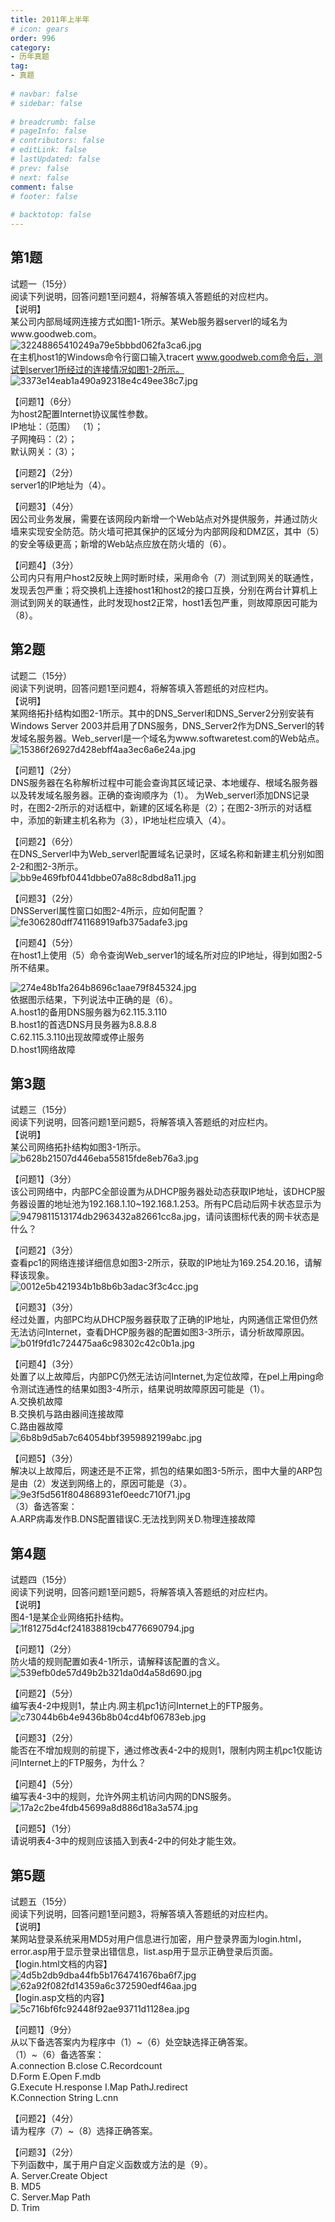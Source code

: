 ```yaml
---  
title: 2011年上半年  
# icon: gears  
order: 996  
category:  
- 历年真题  
tag:  
- 真题  
  
# navbar: false  
# sidebar: false  
  
# breadcrumb: false  
# pageInfo: false  
# contributors: false  
# editLink: false  
# lastUpdated: false  
# prev: false  
# next: false  
comment: false  
# footer: false  
  
# backtotop: false  
---  
```

## 第1题 ##

试题一（15分）  
阅读下列说明，回答问题1至问题4，将解答填入答题纸的对应栏内。  
【说明】  
某公司内部局域网连接方式如图1-1所示。某Web服务器serverl的域名为www.goodweb.com。  
![32248865410249a79e5bbbd062fa3ca6.jpg][]  
在主机host1的Windows命令行窗口输入tracert www.goodweb.com命令后，测试到server1所经过的连接情况如图1-2所示。  
![3373e14eab1a490a92318e4c49ee38c7.jpg][]  
  
【问题1】（6分）  
为host2配置Internet协议属性参数。  
IP地址：（范围） （1）；  
子网掩码：（2）；  
默认网关：（3）；  
  
【问题2】（2分）  
server1的IP地址为（4）。  
  
【问题3】（4分）  
因公司业务发展，需要在该网段内新增一个Web站点对外提供服务，并通过防火墙来实现安全防范。防火墙可把其保护的区域分为内部网段和DMZ区，其中（5）的安全等级更高；新增的Web站点应放在防火墙的（6）。  
  
【问题4】（3分）  
公司内只有用户host2反映上网时断时续，采用命令（7）测试到网关的联通性，发现丢包严重；将交换机上连接host1和host2的接口互换，分别在两台计算机上测试到网关的联通性，此时发现host2正常，host1丢包严重，则故障原因可能为（8）。  


## 第2题 ##

试题二（15分）  
阅读下列说明，回答问题1至问题4，将解答填入答题纸的对应栏内。  
【说明】  
某网络拓扑结构如图2-1所示。其中的DNS\_Serverl和DNS\_Server2分别安装有Windows Server 2003并启用了DNS服务，DNS\_Server2作为DNS\_Serverl的转发域名服务器。Web\_serverl是一个域名为www.softwaretest.com的Web站点。  
![15386f26927d428ebff4aa3ec6a6e24a.jpg][]  
  
【问题1】（2分）  
DNS服务器在名称解析过程中可能会查询其区域记录、本地缓存、根域名服务器以及转发域名服务器。正确的查询顺序为（1）。 为Web\_serverl添加DNS记录时，在图2-2所示的对话框中，新建的区域名称是（2）；在图2-3所示的对话框中，添加的新建主机名称为（3），IP地址栏应填入（4）。  
  
【问题2】（6分）  
在DNS\_Serverl中为Web\_serverl配置域名记录时，区域名称和新建主机分别如图2-2和图2-3所示。  
![bb9e469fbf0441dbbe07a88c8dbd8a11.jpg][]  
  
【问题3】（2分）  
DNSServerl属性窗口如图2-4所示，应如何配置？  
![fe306280dff741168919afb375adafe3.jpg][]  
  
【问题4】（5分）  
在host1上使用（5）命令查询Web\_server1的域名所对应的IP地址，得到如图2-5所不结果。  
  
![274e48b1fa264b8696c1aae79f845324.jpg][]  
依据图示结果，下列说法中正确的是（6）。  
A.host1的备用DNS服务器为62.115.3.110  
B.host1的首选DNS月艮务器为8.8.8.8  
C.62.115.3.110出现故障或停止服务  
D.host1网络故障  


## 第3题 ##

试题三（15分）  
阅读下列说明，回答问题1至问题5，将解答填入答题纸的对应栏内。  
【说明】  
某公司网络拓扑结构如图3-1所示。  
![b628b21507d446eba55815fde8eb76a3.jpg][]  
  
【问题1】（3分）  
该公司网络中，内部PC全部设置为从DHCP服务器处动态获取IP地址，该DHCP服务器设置的地址池为192.168.1.10~192.168.1.253。所有PC启动后网卡状态显示为![9479811513174db2963432a82661cc8a.jpg][]，请问该图标代表的网卡状态是什么？  
  
【问题2】（3分）  
查看pc1的网络连接详细信息如图3-2所示，获取的IP地址为169.254.20.16，请解释该现象。  
![0012e5b421934b1b8b6b3adac3f3c4cc.jpg][]  
  
【问题3】（3分）  
经过处置，内部PC均从DHCP服务器获取了正确的IP地址，内网通信正常但仍然无法访问Internet，查看DHCP服务器的配置如图3-3所示，请分析故障原因。  
![b01f9fd1c724475aa6c98302c42c0b1a.jpg][]  
  
【问题4】（3分）  
处置了以上故障后，内部PC仍然无法访问Internet,为定位故障，在pel上用ping命令测试连通性的结果如图3-4所示，结果说明故障原因可能是（1）。  
A.交换机故障    
B.交换机与路由器间连接故障  
C.路由器故障  
![6b8b9d5ab7c64054bbf3959892199abc.jpg][]  
  
【问题5】（3分）  
解决以上故障后，网速还是不正常，抓包的结果如图3-5所示，图中大量的ARP包是由（2）发送到网络上的，原因可能是（3）。  
![9e3f5d561f804868931ef0eedc710f71.jpg][]  
（3）备选答案：  
A.ARP病毒发作B.DNS配置错误C.无法找到网关D.物理连接故障  


## 第4题 ##

试题四（15分）  
阅读下列说明，回答问题1至问题5，将解答填入答题纸的对应栏内。  
【说明】  
图4-1是某企业网络拓扑结构。  
![1f81275d4cf241838819cb4776690794.jpg][]  
  
【问题1】（2分）  
防火墙的规则配置如表4-1所示，请解释该配置的含义。  
![539efb0de57d49b2b321da0d4a58d690.jpg][]  
  
【问题2】（5分）  
编写表4-2中规则1，禁止内.网主机pc1访问Internet上的FTP服务。  
![c73044b6b4e9436b8b04cd4bf06783eb.jpg][]  
  
【问题3】（2分）  
能否在不增加规则的前提下，通过修改表4-2中的规则1，限制内网主机pc1仅能访问Internet上的FTP服务，为什么？  
  
【问题4】（5分）  
编写表4-3中的规则，允许外网主机访问内网的DNS服务。  
![17a2c2be4fdb45699a8d886d18a3a574.jpg][]  
  
【问题5】（1分）  
请说明表4-3中的规则应该插入到表4-2中的何处才能生效。  


## 第5题 ##

试题五（15分）  
阅读下列说明，回答问题1至问题3，将解答填入答题纸的对应栏内。  
【说明】  
某网站登录系统采用MD5对用户信息进行加密，用户登录界面为login.html，error.asp用于显示登录出错信息，list.asp用于显示正确登录后页面。  
【login.html文档的内容】  
![4d5b2db9dba44fb5b1764741676ba6f7.jpg][]  
![62a92f082fd14359a6c372590edf46aa.jpg][]  
【login.asp文档的内容】  
![5c716bf6fc92448f92ae93711d1128ea.jpg][]  
  
【问题1】（9分）  
从以下备选答案内为程序中（1）~（6）处空缺选择正确答案。  
（1）~（6）备选答案：  
A.connection B.close C.Recordcount  
D.Form E.Open F.mdb  
G.Execute H.response I.Map PathJ.redirect  
K.Connection String L.cnn  
  
【问题2】（4分）  
请为程序（7）~（8）选择正确答案。  
  
  
【问题3】（2分）  
下列函数中，属于用户自定义函数或方法的是（9）。  
A. Server.Create Object  
B. MD5  
C. Server.Map Path  
D. Trim  



[32248865410249a79e5bbbd062fa3ca6.jpg]: https://www.xkxxkx.cn/file/exam/software/网络管理员/案例/第1题/32248865410249a79e5bbbd062fa3ca6.jpg
[3373e14eab1a490a92318e4c49ee38c7.jpg]: https://www.xkxxkx.cn/file/exam/software/网络管理员/案例/第1题/3373e14eab1a490a92318e4c49ee38c7.jpg
[15386f26927d428ebff4aa3ec6a6e24a.jpg]: https://www.xkxxkx.cn/file/exam/software/网络管理员/案例/第2题/15386f26927d428ebff4aa3ec6a6e24a.jpg
[bb9e469fbf0441dbbe07a88c8dbd8a11.jpg]: https://www.xkxxkx.cn/file/exam/software/网络管理员/案例/第2题/bb9e469fbf0441dbbe07a88c8dbd8a11.jpg
[fe306280dff741168919afb375adafe3.jpg]: https://www.xkxxkx.cn/file/exam/software/网络管理员/案例/第2题/fe306280dff741168919afb375adafe3.jpg
[274e48b1fa264b8696c1aae79f845324.jpg]: https://www.xkxxkx.cn/file/exam/software/网络管理员/案例/第2题/274e48b1fa264b8696c1aae79f845324.jpg
[b628b21507d446eba55815fde8eb76a3.jpg]: https://www.xkxxkx.cn/file/exam/software/网络管理员/案例/第3题/b628b21507d446eba55815fde8eb76a3.jpg
[9479811513174db2963432a82661cc8a.jpg]: https://www.xkxxkx.cn/file/exam/software/网络管理员/案例/第3题/9479811513174db2963432a82661cc8a.jpg
[0012e5b421934b1b8b6b3adac3f3c4cc.jpg]: https://www.xkxxkx.cn/file/exam/software/网络管理员/案例/第3题/0012e5b421934b1b8b6b3adac3f3c4cc.jpg
[b01f9fd1c724475aa6c98302c42c0b1a.jpg]: https://www.xkxxkx.cn/file/exam/software/网络管理员/案例/第3题/b01f9fd1c724475aa6c98302c42c0b1a.jpg
[6b8b9d5ab7c64054bbf3959892199abc.jpg]: https://www.xkxxkx.cn/file/exam/software/网络管理员/案例/第3题/6b8b9d5ab7c64054bbf3959892199abc.jpg
[9e3f5d561f804868931ef0eedc710f71.jpg]: https://www.xkxxkx.cn/file/exam/software/网络管理员/案例/第3题/9e3f5d561f804868931ef0eedc710f71.jpg
[1f81275d4cf241838819cb4776690794.jpg]: https://www.xkxxkx.cn/file/exam/software/网络管理员/案例/第4题/1f81275d4cf241838819cb4776690794.jpg
[539efb0de57d49b2b321da0d4a58d690.jpg]: https://www.xkxxkx.cn/file/exam/software/网络管理员/案例/第4题/539efb0de57d49b2b321da0d4a58d690.jpg
[c73044b6b4e9436b8b04cd4bf06783eb.jpg]: https://www.xkxxkx.cn/file/exam/software/网络管理员/案例/第4题/c73044b6b4e9436b8b04cd4bf06783eb.jpg
[17a2c2be4fdb45699a8d886d18a3a574.jpg]: https://www.xkxxkx.cn/file/exam/software/网络管理员/案例/第4题/17a2c2be4fdb45699a8d886d18a3a574.jpg
[4d5b2db9dba44fb5b1764741676ba6f7.jpg]: https://www.xkxxkx.cn/file/exam/software/网络管理员/案例/第5题/4d5b2db9dba44fb5b1764741676ba6f7.jpg
[62a92f082fd14359a6c372590edf46aa.jpg]: https://www.xkxxkx.cn/file/exam/software/网络管理员/案例/第5题/62a92f082fd14359a6c372590edf46aa.jpg
[5c716bf6fc92448f92ae93711d1128ea.jpg]: https://www.xkxxkx.cn/file/exam/software/网络管理员/案例/第5题/5c716bf6fc92448f92ae93711d1128ea.jpg
